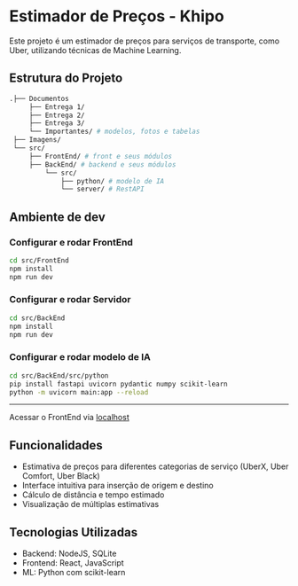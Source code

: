 # Estimador de Preços - Khipo

Este projeto é um estimador de preços para serviços de transporte, como Uber, utilizando técnicas de Machine Learning.

## Estrutura do Projeto

```sh
.├── Documentos
     ├── Entrega 1/
     ├── Entrega 2/
     ├── Entrega 3/
     └── Importantes/ # modelos, fotos e tabelas
 ├── Imagens/
 └── src/
     ├── FrontEnd/ # front e seus módulos
     ├── BackEnd/ # backend e seus módulos
         └── src/
             ├── python/ # modelo de IA
             └── server/ # RestAPI
```

## Ambiente de dev

### Configurar e rodar FrontEnd

```sh
cd src/FrontEnd
npm install
npm run dev
```

### Configurar e rodar Servidor

```sh
cd src/BackEnd
npm install
npm run dev
```

### Configurar e rodar modelo de IA

```sh
cd src/BackEnd/src/python
pip install fastapi uvicorn pydantic numpy scikit-learn
python -m uvicorn main:app --reload
```

---

Acessar o FrontEnd via [localhost](http://localhost:5173/)


## Funcionalidades

- Estimativa de preços para diferentes categorias de serviço (UberX, Uber Comfort, Uber Black)
- Interface intuitiva para inserção de origem e destino
- Cálculo de distância e tempo estimado
- Visualização de múltiplas estimativas

## Tecnologias Utilizadas

- Backend: NodeJS, SQLite
- Frontend: React, JavaScript
- ML: Python com scikit-learn
